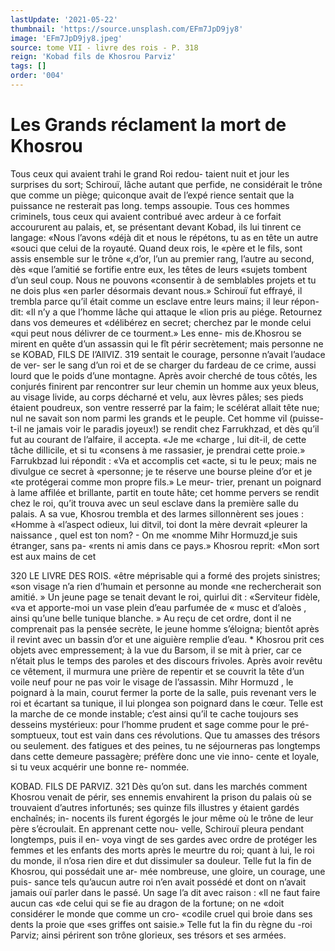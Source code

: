```yaml
---
lastUpdate: '2021-05-22'
thumbnail: 'https://source.unsplash.com/EFm7JpD9jy8'
image: 'EFm7JpD9jy8.jpeg'
source: tome VII - livre des rois - P. 318
reign: 'Kobad fils de Khosrou Parviz'
tags: []
order: '004'
---
```


# Les Grands réclament la mort de Khosrou

Tous ceux qui avaient trahi le grand Roi redou- taient nuit et jour les surprises du sort; Schirouï, lâche autant que perfide, ne considérait le trône
que comme un piège; quiconque avait de l’expé
rience sentait que la puissance ne resterait pas long. temps assoupie. Tous ces hommes criminels, tous ceux qui avaient contribué avec ardeur à ce forfait accoururent au palais, et, se présentant devant Kobad, ils lui tinrent ce langage: «Nous l’avons
«déjà dit et nous le répétons, tu as en tête un autre
«souci que celui de la royauté. Quand deux rois, le «père et le fils, sont assis ensemble sur le trône «,d’or, l’un au premier rang, l’autre au second, dès
«que l’amitié se fortifie entre eux, les têtes de leurs «sujets tombent d’un seul coup. Nous ne pouvons «consentir à de semblables projets et tu ne dois plus «en parler désormais devant nous.»
Schirouï fut effrayé, il trembla parce qu’il était comme un esclave entre leurs mains; il leur répon- dit: «Il n’y a que l’homme lâche qui attaque le
«lion pris au piége. Retournez dans vos demeures et «délibérez en secret; cherchez par le monde celui «qui peut nous délivrer de ce tourment.» Les enne- mis de.Khosrou se mirent en quête d’un assassin qui le fît périr secrètement; mais personne ne se
KOBAD, FILS DE I’AllVIZ. 319 sentait le courage, personne n’avait l’audace de ver-
ser le sang d’un roi et de se charger du fardeau de ce crime, aussi lourd que le poids d’une montagne.
Après avoir cherché de tous côtés, les conjurés
finirent par rencontrer sur leur chemin un homme aux yeux bleus, au visage livide, au corps décharné
et velu, aux lèvres pâles; ses pieds étaient poudreux,
son ventre resserré par la faim; le scélérat allait tête
nue; nul ne savait son nom parmi les grands et le peuple. Cet homme vil (puisse-t-il ne jamais voir le paradis joyeux!) se rendit chez Farrukhzad, et dès qu’il fut au courant de l’alfaire, il accepta. «Je me
«charge , lui dit-il, de cette tâche dilIicile, et si tu «consens à me rassasier, je prendrai cette proie.»
Farrukbzad lui répondit : «Va et accomplis cet «acte, si tu le peux; mais ne divulgue ce secret à «personne; je te réserve une bourse pleine d’or et je
«te protégerai comme mon propre fils.» Le meur- trier, prenant un poignard à lame affilée et brillante, partit en toute hâte; cet homme pervers se rendit chez le roi, qu’it trouva avec un seul esclave dans la première salle du palais. A sa vue, Khosrou trembla et des larmes sillonnèrent ses joues : «Homme à «l’aspect odieux, lui ditvil, toi dont la mère devrait «pleurer la naissance , quel est ton nom? - On me «nomme Mihr Hormuzd,je suis étranger, sans pa- «rents ni amis dans ce pays.»
Khosrou reprit: «Mon sort est aux mains de cet

320 LE LIVRE DES ROIS.
«être méprisable qui a formé des projets sinistres;
«son visage n’a rien d’humain et personne au monde
«ne rechercherait son amitié. » Un jeune page se tenait devant le roi, quirlui dit : «Serviteur fidèle, «va et apporte-moi un vase plein d’eau parfumée de
« musc et d’aloès , ainsi qu’une belle tunique blanche. »
Au reçu de cet ordre, dont il ne comprenait pas la pensée secrète, le jeune homme s’éloigna; bientôt
après il revint avec un bassin d’or et une aiguière
remplie d’eau. \*
Khosrou prit ces objets avec empressement; à la
vue du Barsom, il se mit à prier, car ce n’était plus le temps des paroles et des discours frivoles.
Après avoir revêtu ce vêtement, il murmura une prière de repentir et se couvrit la tête d’un voile
neuf pour ne pas voir le visage de l’assassin. Mihr Hormuzd , le poignard à la main, courut fermer la porte de la salle, puis revenant vers le roi et écartant sa tunique, il lui plongea son poignard dans le cœur.
Telle est la marche de ce monde instable; c’est ainsi qu’il te cache toujours ses desseins mystérieux: pour l’homme prudent et sage comme pour le pré- somptueux, tout est vain dans ces révolutions. Que tu amasses des trésors ou seulement. des fatigues et des peines, tu ne séjourneras pas longtemps dans cette demeure passagère; préfère donc une vie inno-
cente et loyale, si tu veux acquérir une bonne re- nommée.

KOBAD. FILS DE PARVIZ. 321 Dès qu’on sut. dans les marchés comment Khosrou
venait de périr, ses ennemis envahirent la prison du palais où se trouvaient d’autres infortunés; ses quinze fils illustres y étaient gardés enchaînés; in- nocents ils furent égorgés le jour même où le trône
de leur père s’écroulait. En apprenant cette nou-
velle, Schirouï pleura pendant longtemps, puis il en- voya vingt de ses gardes avec ordre de protéger les femmes et les enfants des morts après le meurtre du roi; quant à lui, le roi du monde, il n’osa rien dire
et dut dissimuler sa douleur.
Telle fut la fin de Khosrou, qui possédait une ar- mée nombreuse, une gloire, un courage, une puis- sance tels qu’aucun autre roi n’en avait possédé et
dont on n’avait jamais ouï parler dans le passé. Un
sage l’a dit avec raison : «Il ne faut faire aucun cas «de celui qui se fie au dragon de la fortune; on ne «doit considérer le monde que comme un cro- «codile cruel qui broie dans ses dents la proie que «ses griffes ont saisie.» Telle fut la fin du règne du
-roi Parviz; ainsi périrent son trône glorieux, ses trésors et ses armées.

